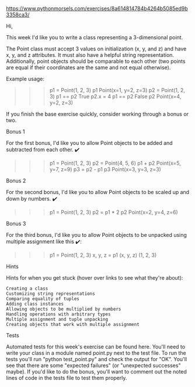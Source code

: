 
https://www.pythonmorsels.com/exercises/8a614814784b4264b5085ed9b3358ca3/

Hi,

This week I'd like you to write a class representing a 3-dimensional point.

The Point class must accept 3 values on initialization (x, y, and z) and have x, y, and z attributes. It must also have a helpful string representation. Additionally, point objects should be comparable to each other (two points are equal if their coordinates are the same and not equal otherwise).

Example usage:

>>> p1 = Point(1, 2, 3)
>>> p1
Point(x=1, y=2, z=3)
>>> p2 = Point(1, 2, 3)
>>> p1 == p2
True
>>> p2.x = 4
>>> p1 == p2
False
>>> p2
Point(x=4, y=2, z=3)

If you finish the base exercise quickly, consider working through a bonus or two.

Bonus 1

For the first bonus, I'd like you to allow Point objects to be added and subtracted from each other. ✔️

>>> p1 = Point(1, 2, 3)
>>> p2 = Point(4, 5, 6)
>>> p1 + p2
Point(x=5, y=7, z=9)
>>> p3 = p2 - p1
>>> p3
Point(x=3, y=3, z=3)

Bonus 2

For the second bonus, I'd like you to allow Point objects to be scaled up and down by numbers. ✔️

>>> p1 = Point(1, 2, 3)
>>> p2 = p1 * 2
>>> p2
Point(x=2, y=4, z=6)

Bonus 3

For the third bonus, I'd like you to allow Point objects to be unpacked using multiple assignment like this ✔️:

>>> p1 = Point(1, 2, 3)
>>> x, y, z = p1
>>> (x, y, z)
(1, 2, 3)

Hints

Hints for when you get stuck (hover over links to see what they're about):

    Creating a class
    Customizing string representations
    Comparing equality of tuples
    Adding class instances
    Allowing objects to be multiplied by numbers
    Handling operations with arbitrary types
    Multiple assignment and tuple unpacking
    Creating objects that work with multiple assignment

Tests

Automated tests for this week's exercise can be found here. You'll need to write your class in a module named point.py next to the test file. To run the tests you'll run "python test_point.py" and check the output for "OK". You'll see that there are some "expected failures" (or "unexpected successes" maybe). If you'd like to do the bonus, you'll want to comment out the noted lines of code in the tests file to test them properly.
